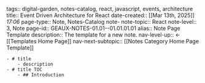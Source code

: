 tags:: digital-garden, notes-catalog, react, javascript, events, architecture
title:: Event Driven Architecture for React
date-created::   [[Mar 13th, 2025]] *17:06* 
page-type:: Note, Notes-Catalog
note-
note-topic:: React
note-level:: 3, Note 
page-id:: GEAUX-NOTES-01.01--01.01.01.01
alias:: Note Page Template
description:: The template for a new note.
nav-level-up:: <- [[Templates Home Page]]
nav-next-subtopic:: [[Notes Category Home Page Template]]

	- # title
		- description
	- # title TOC
		- ## Introduction